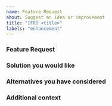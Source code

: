 ```yaml
---
name: Feature Request
about: Suggest an idea or improvement
title: "[FR] <title>"
labels: "enhancement"
---
```


### Feature Request

<!-- A clear and concise description of the problem you are facing. Example: "I’m always frustrated when..." -->

### Solution you would like

<!-- A clear and concise description of what you want to happen. -->

### Alternatives you have considered

<!-- A clear and concise description of any alternative solutions or features you've considered. -->

### Additional context

<!-- Add any other context, screenshots, or mockups about the feature request here.-->
